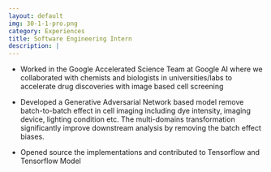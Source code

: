 ```yaml
---
layout: default
img: 30-1-1-pro.png
category: Experiences
title: Software Engineering Intern
description: |
---
```


* Worked in the Google Accelerated Science Team at Google AI where we collaborated with chemists and biologists in universities/labs to accelerate drug discoveries with image based cell screening

* Developed a Generative Adversarial Network based model remove batch-to-batch effect in cell imaging including dye intensity, imaging device, lighting condition etc. The multi-domains transformation significantly improve downstream analysis by removing the batch effect biases.

* Opened source the implementations and contributed to Tensorflow and Tensorflow Model